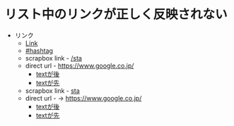 # リスト中のリンクが正しく反映されない
- リンク
    - [Link](link.md)
    - [#hashtag](hashtag.md)
    - scrapbox link
 	      - [/sta](https://scrapbox.io/sta)
    - direct url
 		    - https://www.google.co.jp/
        - [textが後](https://scrapbox.io/sta/)
        - [textが先](https://scrapbox.io/sta/)
    - scrapbox link
 	      - [sta](https://scrapbox.io/sta)
    - direct url
 		    - → https://www.google.co.jp/
        - [textが後](https://scrapbox.io/sta/)
        - [textが先](https://scrapbox.io/sta/)
